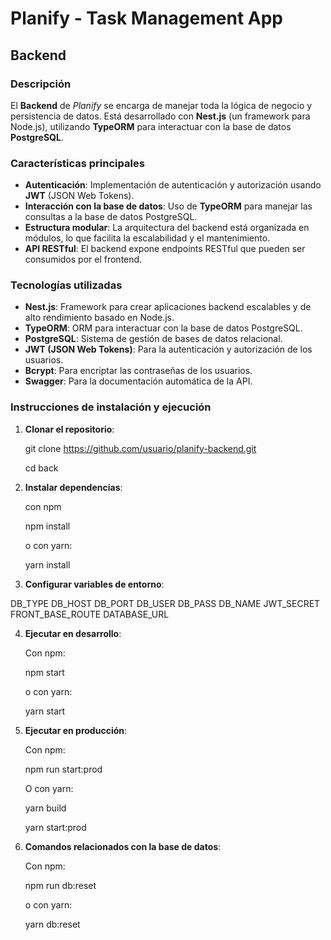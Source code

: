 # **Planify - Task Management App**

## **Backend**

### **Descripción**

El **Backend** de *Planify* se encarga de manejar toda la lógica de negocio y persistencia de datos. Está desarrollado con **Nest.js** (un framework para Node.js), utilizando **TypeORM** para interactuar con la base de datos **PostgreSQL**.

### **Características principales**

- **Autenticación**: Implementación de autenticación y autorización usando **JWT** (JSON Web Tokens).
- **Interacción con la base de datos**: Uso de **TypeORM** para manejar las consultas a la base de datos PostgreSQL.
- **Estructura modular**: La arquitectura del backend está organizada en módulos, lo que facilita la escalabilidad y el mantenimiento.
- **API RESTful**: El backend expone endpoints RESTful que pueden ser consumidos por el frontend.

### **Tecnologías utilizadas**

- **Nest.js**: Framework para crear aplicaciones backend escalables y de alto rendimiento basado en Node.js.
- **TypeORM**: ORM para interactuar con la base de datos PostgreSQL.
- **PostgreSQL**: Sistema de gestión de bases de datos relacional.
- **JWT (JSON Web Tokens)**: Para la autenticación y autorización de los usuarios.
- **Bcrypt**: Para encriptar las contraseñas de los usuarios.
- **Swagger**: Para la documentación automática de la API.

### **Instrucciones de instalación y ejecución**

1. **Clonar el repositorio**:

   git clone https://github.com/usuario/planify-backend.git

   cd back

2. **Instalar dependencias**:

    con npm

    npm install

    o con yarn:

    yarn install

3. **Configurar variables de entorno**:

  DB_TYPE
  DB_HOST
  DB_PORT
  DB_USER
  DB_PASS
  DB_NAME
  JWT_SECRET
  FRONT_BASE_ROUTE
  DATABASE_URL

4. **Ejecutar en desarrollo**:    

    Con npm:
    
    npm start

    o con yarn:

    yarn start

5. **Ejecutar en producción**:

    Con npm:

    npm run start:prod

    O con yarn:

    yarn build

    yarn start:prod

5. **Comandos relacionados con la base de datos**:

    Con npm:
    
    npm run db:reset

    o con yarn:

    yarn db:reset